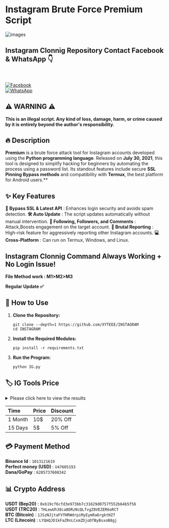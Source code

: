 # Instagram Brute Force Premium Script
![images](https://user-images.githubusercontent.com/99103722/194051502-95d438d7-bff5-4b30-8ee6-66da1638acfa.jpeg)


## Instagram Clonnig Repository Contact Facebook & WhatsApp 👇
<b></b> </br><br> [![Facebook](https://img.shields.io/badge/Facebook-XYTEEE-blue?style=flat-square&logo=facebook)](https://www.facebook.com/XyteeeHackingTools)<br> [![WhatsApp](https://img.shields.io/badge/WhatsApp-XYTEEE-blue?style=flat-square&logo=WhatsApp)](wa.me/+8801926890544)

## ⚠️ WARNING ⚠️

          
**This is an illegal script. Any kind of loss, damage, harm, or crime caused by it is entirely beyond the author's responsibility.**

## 🔥 Description
**Premium** is a brute force attack tool for Instagram accounts developed using the **Python programming language**. Released on **July 30, 2021**, this tool is designed to simplify hacking for beginners by automating the process using a password list. Its standout features include secure **SSL Pinning Bypass methods** and compatibility with **Termux**, the best platform for Android users.**

## ✨ Key Features

**🔐 Bypass SSL & Latest API** : Enhances login security and avoids spam detection.
**🛠️ Auto Update** : The script updates automatically without manual intervention.
**🌟 Following, Followers, and Comments** : 
Attack,Boosts engagement on the target account.
**🚨 Brutal Reporting** : High-risk feature for aggressively reporting other Instagram accounts.
**💻 Cross-Platform** : Can run on Termux, Windows, and Linux.


## Instagram Clonnig Command Always Working + No Login Issue!

**File Method work : M1>M2>M3**

**Regular Update ✅️**

## 📖 How to Use
1. **Clone the Repository:**
    ```
    git clone --depth=1 https://github.com/XYTEEE/INSTAGRAM
    cd INSTAGRAM
    ```
2. **Install the Required Modules:**
    ```
    pip install -r requirements.txt
    ```
3. **Run the Program:**
    ```
    python IG.py

   ```

## 🏷 IG Tools Price
<details>
  <summary>Please click here to view the results</summary>

  ![RecurCrawl - Analisis Algoritma](https://github.com/XYTEEE/XYTEEE-XC/blob/main/Xyteee.png)

</details>

| Time | Price | Discount |
|:------------|:-------------------|:-------------------|
| 1 Month    | 10$             | 20% Off             |
| 15 Days        | 5$             | 5% Off

## 💳 Payment Method 
**Binance Id** : ```1013121619```      
**Perfect money (USD)** : ```U47605193```                        
**Dana/GoPay** : ```6285737608342```
## 📊 Crypto Address 
**USDT (Bep20)** :                     ```0xb19cf6cfd3e973bb7c31629d0757f552b64b5f56```                              
**USDT (TRC20)** :              ```THLewUh38ca8DRzNcQLfvgZ8VEZER6oRCT```                                      
**BTC (Bitcoin)** : ```1JSzNJjtaFVfHRWdrpiMyEymRa6rgktHZf```                                      
**LTC (Litecoin)** : ```LYQmQJD1kFaZRnLCxmZDjoDfByBsxoB8gj```

